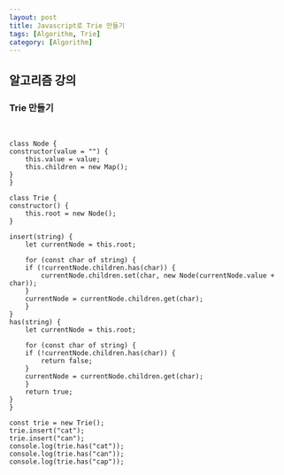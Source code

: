 ```yaml
---
layout: post
title: Javascript로 Trie 만들기
tags: [Algorithm, Trie]
category: [Algorithm]
---
```


## 알고리즘 강의

### Trie 만들기

<br/>

    class Node {
    constructor(value = "") {
        this.value = value;
        this.children = new Map();
    }
    }

    class Trie {
    constructor() {
        this.root = new Node();
    }

    insert(string) {
        let currentNode = this.root;

        for (const char of string) {
        if (!currentNode.children.has(char)) {
            currentNode.children.set(char, new Node(currentNode.value + char));
        }
        currentNode = currentNode.children.get(char);
        }
    }
    has(string) {
        let currentNode = this.root;

        for (const char of string) {
        if (!currentNode.children.has(char)) {
            return false;
        }
        currentNode = currentNode.children.get(char);
        }
        return true;
    }
    }

    const trie = new Trie();
    trie.insert("cat");
    trie.insert("can");
    console.log(trie.has("cat"));
    console.log(trie.has("can"));
    console.log(trie.has("cap"));
